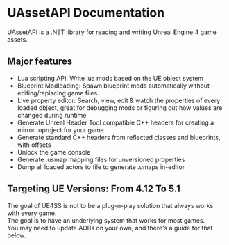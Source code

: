 # UAssetAPI Documentation

UAssetAPI is a .NET library for reading and writing Unreal Engine 4 game assets.

## Major features

- Lua scripting API: Write lua mods based on the UE object system
- Blueprint Modloading: Spawn blueprint mods automatically without editing/replacing game files.
- Live property editor: Search, view, edit & watch the properties of every loaded object, great for debugging mods or figuring out how values are changed during runtime
- Generate Unreal Header Tool compatible C++ headers for creating a mirror .uproject for your game
- Generate standard C++ headers from reflected classes and blueprints, with offsets
- Unlock the game console
- Generate .usmap mapping files for unversioned properties
- Dump all loaded actors to file to generate .umaps in-editor

## Targeting UE Versions: From 4.12 To 5.1

The goal of UE4SS is not to be a plug-n-play solution that always works with every game.  
The goal is to have an underlying system that works for most games.  
You may need to update AOBs on your own, and there's a guide for that below.  